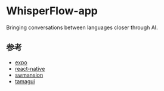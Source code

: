 # WhisperFlow-app

Bringing conversations between languages ​​closer through AI.

## 参考

- [expo](https://docs.expo.dev/)
- [react-native](https://reactnative.dev/)
- [swmansion](https://docs.swmansion.com/)
- [tamagui](https://github.com/tamagui/tamagui)
